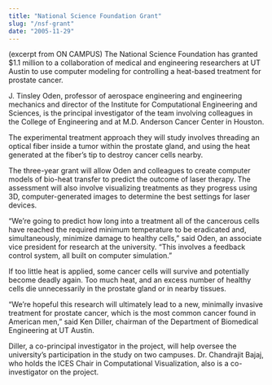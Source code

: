 ```yaml
---
title: "National Science Foundation Grant"
slug: "/nsf-grant"
date: "2005-11-29"
---
```


(excerpt from ON CAMPUS)
The National Science Foundation has granted $1.1 million to a collaboration of medical and engineering researchers at UT Austin to use computer modeling for controlling a heat-based treatment for prostate cancer.

J. Tinsley Oden, professor of aerospace engineering and engineering mechanics and director of the Institute for Computational Engineering and Sciences, is the principal investigator of the team involving colleagues in the College of Engineering and at M.D. Anderson Cancer Center in Houston.

The experimental treatment approach they will study involves threading an optical fiber inside a tumor within the prostate gland, and using the heat generated at the fiber’s tip to destroy cancer cells nearby.

The three-year grant will allow Oden and colleagues to create computer models of bio-heat transfer to predict the outcome of laser therapy. The assessment will also involve visualizing treatments as they progress using 3D, computer-generated images to determine the best settings for laser devices.

“We’re going to predict how long into a treatment all of the cancerous cells have reached the required minimum temperature to be eradicated and, simultaneously, minimize damage to healthy cells,” said Oden, an associate vice president for research at the university. “This involves a feedback control system, all built on computer simulation.”

If too little heat is applied, some cancer cells will survive and potentially become deadly again. Too much heat, and an excess number of healthy cells die unnecessarily in the prostate gland or in nearby tissues.

“We’re hopeful this research will ultimately lead to a new, minimally invasive treatment for prostate cancer, which is the most common cancer found in American men,” said Ken Diller, chairman of the Department of Biomedical Engineering at UT Austin.

Diller, a co-principal investigator in the project, will help oversee the university’s participation in the study on two campuses. Dr. Chandrajit Bajaj, who holds the ICES Chair in Computational Visualization, also is a co-investigator on the project.
